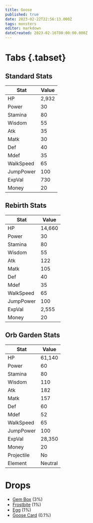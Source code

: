 ```yaml
---
title: Goose
published: true
date: 2023-02-22T22:56:13.000Z
tags: monsters
editor: markdown
dateCreated: 2023-02-16T00:00:00.000Z
---
```


# Tabs {.tabset}

## Standard Stats

|Stat|Value|
|-|-|
|HP|2,932|
|Power|30|
|Stamina|80|
|Wisdom|55|
|Atk|35|
|Matk|30|
|Def|40|
|Mdef|35|
|WalkSpeed|65|
|JumpPower|100|
|ExpVal|730|
|Money|20|
## Rebirth Stats

|Stat|Value|
|-|-|
|HP|14,660|
|Power|30|
|Stamina|80|
|Wisdom|55|
|Atk|122|
|Matk|105|
|Def|40|
|Mdef|35|
|WalkSpeed|65|
|JumpPower|100|
|ExpVal|2,555|
|Money|20|
## Orb Garden Stats

|Stat|Value|
|-|-|
|HP|61,140|
|Power|60|
|Stamina|80|
|Wisdom|110|
|Atk|182|
|Matk|157|
|Def|60|
|Mdef|52|
|WalkSpeed|65|
|JumpPower|100|
|ExpVal|28,350|
|Money|20|
|Projectile|No|
|Element|Neutral|

# Drops
 * [Gem Box](/items/gem-box.md) (3%)
 * [Frostbite](/items/frostbite.md) (1%)
 * [Egg](/items/egg.md) (1%)
 * [Goose Card](/items/goose-card.md) (0.1%)
